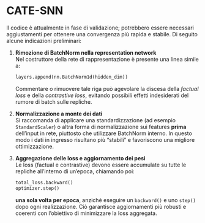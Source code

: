 # CATE-SNN


Il codice è attualmente in fase di validazione; potrebbero essere necessari aggiustamenti per ottenere una convergenza più rapida e stabile. Di seguito alcune indicazioni preliminari:

1. **Rimozione di BatchNorm nella representation network**  
   Nel costruttore della rete di rappresentazione è presente una linea simile a:  
   ```python
   layers.append(nn.BatchNorm1d(hidden_dim))
   ```  
   Commentare o rimuovere tale riga può agevolare la discesa della *factual loss* e della *contrastive loss*, evitando possibili effetti indesiderati del rumore di batch sulle repliche.

2. **Normalizzazione a monte dei dati**  
   Si raccomanda di applicare una standardizzazione (ad esempio `StandardScaler`) o altra forma di normalizzazione sui features **prima** dell’input in rete, piuttosto che utilizzare BatchNorm interno. In questo modo i dati in ingresso risultano più “stabili” e favoriscono una migliore ottimizzazione.

3. **Aggregazione delle loss e aggiornamento dei pesi**  
   Le loss (factual e contrastive) devono essere accumulate su tutte le repliche all’interno di un’epoca, chiamando poi:
   ```python
   total_loss.backward()
   optimizer.step()
   ```
   **una sola volta per epoca**, anziché eseguire un `backward()` e uno `step()` dopo ogni realizzazione. Ciò garantisce aggiornamenti più robusti e coerenti con l’obiettivo di minimizzare la loss aggregata.

